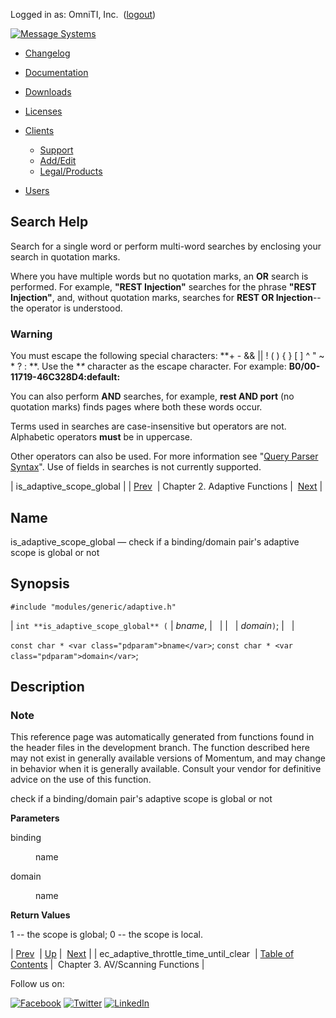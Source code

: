 Logged in as: OmniTI, Inc.  ([logout](https://support.messagesystems.com/logout.php))

[![Message Systems](https://support.messagesystems.com/images/ms-white205.png)](https://support.messagesystems.com/start.php) 

*   [Changelog](https://support.messagesystems.com/start.php?show=changelog)
*   [Documentation](https://support.messagesystems.com/docs/)
*   [Downloads](https://support.messagesystems.com/start.php)

*   [Licenses](https://support.messagesystems.com/license_summary.php)
*   <a href="">Clients</a>
    *   [Support](https://support.messagesystems.com/cs.php)
    *   [Add/Edit](https://support.messagesystems.com/edit_client.php)
    *   [Legal/Products](https://support.messagesystems.com/edit_products.php)
*   [Users](https://support.messagesystems.com/edit_customer.php)

## Search Help

Search for a single word or perform multi-word searches by enclosing your search in quotation marks.

Where you have multiple words but no quotation marks, an **OR** search is performed. For example, **"REST Injection"** searches for the phrase **"REST Injection"**, and, without quotation marks, searches for **REST OR Injection**--the operator is understood.

### Warning

You must escape the following special characters: **+ - && || ! ( ) { } [ ] ^ " ~ * ? : \**. Use the **\** character as the escape character. For example: **B0/00-11719-46C328D4\:default\:**

You can also perform **AND** searches, for example, **rest AND port** (no quotation marks) finds pages where both these words occur.

Terms used in searches are case-insensitive but operators are not. Alphabetic operators **must** be in uppercase.

Other operators can also be used. For more information see "[Query Parser Syntax](https://lucene.apache.org/core/old_versioned_docs/versions/3_0_0/queryparsersyntax.html)". Use of fields in searches is not currently supported.

| is_adaptive_scope_global |
| [Prev](apis.ec_adaptive_throttle_time_until_clear.php)  | Chapter 2. Adaptive Functions |  [Next](antivirus.php) |

<a name="apis.is_adaptive_scope_global"></a>
## Name

is_adaptive_scope_global — check if a binding/domain pair's adaptive scope is global or not

## Synopsis

`#include "modules/generic/adaptive.h"`

| `int **is_adaptive_scope_global** (` | <var class="pdparam">bname</var>, |   |
|   | <var class="pdparam">domain</var>`)`; |   |

`const char * <var class="pdparam">bname</var>`;
`const char * <var class="pdparam">domain</var>`;<a name="idp19413072"></a>
## Description

### Note

This reference page was automatically generated from functions found in the header files in the development branch. The function described here may not exist in generally available versions of Momentum, and may change in behavior when it is generally available. Consult your vendor for definitive advice on the use of this function.

check if a binding/domain pair's adaptive scope is global or not

**Parameters**

<dl class="variablelist">

<dt>binding</dt>

<dd>

name

</dd>

<dt>domain</dt>

<dd>

name

</dd>

</dl>

**Return Values**

1 -- the scope is global; 0 -- the scope is local.

| [Prev](apis.ec_adaptive_throttle_time_until_clear.php)  | [Up](adaptive.php) |  [Next](antivirus.php) |
| ec_adaptive_throttle_time_until_clear  | [Table of Contents](index.php) |  Chapter 3. AV/Scanning Functions |

Follow us on:

[![Facebook](https://support.messagesystems.com/images/icon-facebook.png)](http://www.facebook.com/messagesystems) [![Twitter](https://support.messagesystems.com/images/icon-twitter.png)](http://twitter.com/#!/MessageSystems) [![LinkedIn](https://support.messagesystems.com/images/icon-linkedin.png)](http://www.linkedin.com/company/message-systems)